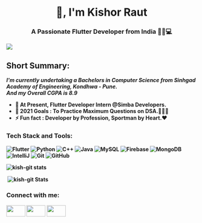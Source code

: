 <!-- <p align="center"> <img src="hello.gif" alt="hello" /> </p> -->
<h1 align="center">👋, I'm  Kishor Raut</h1>
<h3 align="center">A Passionate Flutter Developer from India 👦🏻💻</h3>

![](https://visitor-badge.glitch.me/badge?page_id=kish-git.kish-git)


## Short Summary:

<b>_I'm currently undertaking a Bachelors in Computer Science from Sinhgad Academy of Engineering, Kondhwa - Pune._ <br/> _And my Overall CGPA is 8.9_
<br/>
  
- 🌱 At Present, <b>Flutter Developer Intern</b> @Simba Developers.
- 🥅 2021 Goals : To Practice Maximum Questions on DSA.👨🏻‍💻
- ⚡ Fun fact : **Developer by Profession, Sportman by Heart.❤**

  

### Tech Stack and Tools: 

<div class="row" padding = "70";>
<img alt="Flutter" src ="https://img.shields.io/badge/-Flutter-blue?logo=flutter&logoColor=white&style=plastic"/>  
<img alt="Python" src="https://img.shields.io/badge/-Python-yellow?logo=python&logoColor=white&style=plastic"/>  
<img alt="C++" src="https://img.shields.io/badge/-C++-darkblue?logo=c++&logoColor=white&style=plastic"/>  
<img alt="Java" src="https://img.shields.io/badge/-Java-orange?logo=java&logoColor=white&style=plastic"/>  
<img alt="MySQL" src="https://img.shields.io/badge/-MySQL-blue?logo=mysql&logoColor=white&style=plastic"/>  
<img alt="Firebase" src="https://img.shields.io/badge/-Firebase-yellow?logo=firebase&logoColor=white&style=plastic"/>  
<img alt="MongoDB" src ="https://img.shields.io/badge/-MongoDB-green?logo=mongodb&logoColor=white&style=plastic"/>  
<img alt="IntelliJ" src ="https://img.shields.io/badge/-IntelliJ-red?logo=intellij&logoColor=white&style=plastic"/>
  <img alt="Git" src="https://img.shields.io/badge/-Git-black?logo=git&logoColor=white&style=plastic"/> 
<img alt="GitHub" src="https://img.shields.io/badge/-GitHub-black?logo=github&logoColor=white&style=plastic"/>
</div>

  
<!-- ### More About Me: -->

<p><img align="center" src="https://github-readme-stats.vercel.app/api/top-langs/?username=kish-git&layout=compact&langs_count=8" alt="kish-git stats" /></p>
  
<p>&nbsp;<img align="center" src="https://github-readme-stats.vercel.app/api?username=kish-git&count_private=true&show_icons=true" alt="kish-git Stats" /></p>



### Connect with me:  

<p align="left">
<a href="https://www.linkedin.com/in/kishor-raut-61a292158/" target="blank"><img align="center" src="https://cdn.jsdelivr.net/npm/simple-icons@3.0.1/icons/linkedin.svg" alt="" height="30" width="50" /></a>
<a href="https://twitter.com/Kishor_Raut__?s=08" target="blank"><img align="center" src="https://cdn.jsdelivr.net/npm/simple-icons@3.0.1/icons/twitter.svg" alt="" height="30" width="50" /></a>
<a href="https://www.youtube.com/channel/UC0Ptq3lS1PIm9J0j4a0ER8A" target="blank"><img align="center" src="https://cdn.jsdelivr.net/npm/simple-icons@3.0.1/icons/youtube.svg" alt="" height="30" width="50" /></a>
<!-- <a href="https://www.instagram.com/kishor._.raut/" target="blank"><img align="center" src="https://cdn.jsdelivr.net/npm/simple-icons@3.0.1/icons/instagram.svg" alt="" height="30" width="50" /></a>
</p> -->



